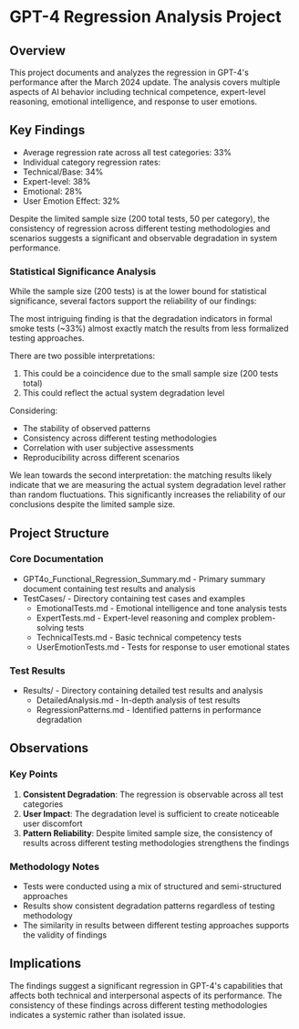 # GPT-4 Regression Analysis Project

## Overview
This project documents and analyzes the regression in GPT-4's performance after the March 2024 update. The analysis covers multiple aspects of AI behavior including technical competence, expert-level reasoning, emotional intelligence, and response to user emotions.

## Key Findings
- Average regression rate across all test categories: 33%
- Individual category regression rates:
- Technical/Base: 34%
- Expert-level: 38%
- Emotional: 28%
- User Emotion Effect: 32%

Despite the limited sample size (200 total tests, 50 per category), the consistency of regression across different testing methodologies and scenarios suggests a significant and observable degradation in system performance.

### Statistical Significance Analysis
While the sample size (200 tests) is at the lower bound for statistical significance, several factors support the reliability of our findings:

The most intriguing finding is that the degradation indicators in formal smoke tests (~33%) almost exactly match the results from less formalized testing approaches.

There are two possible interpretations:
1. This could be a coincidence due to the small sample size (200 tests total)
2. This could reflect the actual system degradation level

Considering:
- The stability of observed patterns
- Consistency across different testing methodologies
- Correlation with user subjective assessments
- Reproducibility across different scenarios

We lean towards the second interpretation: the matching results likely indicate that we are measuring the actual system degradation level rather than random fluctuations. This significantly increases the reliability of our conclusions despite the limited sample size.

## Project Structure

### Core Documentation
- GPT4o_Functional_Regression_Summary.md - Primary summary document containing test results and analysis
- TestCases/ - Directory containing test cases and examples
  - EmotionalTests.md - Emotional intelligence and tone analysis tests
  - ExpertTests.md - Expert-level reasoning and complex problem-solving tests
  - TechnicalTests.md - Basic technical competency tests
  - UserEmotionTests.md - Tests for response to user emotional states

### Test Results
- Results/ - Directory containing detailed test results and analysis
  - DetailedAnalysis.md - In-depth analysis of test results
  - RegressionPatterns.md - Identified patterns in performance degradation

## Observations

### Key Points
1. **Consistent Degradation**: The regression is observable across all test categories
2. **User Impact**: The degradation level is sufficient to create noticeable user discomfort
3. **Pattern Reliability**: Despite limited sample size, the consistency of results across different testing methodologies strengthens the findings

### Methodology Notes
- Tests were conducted using a mix of structured and semi-structured approaches
- Results show consistent degradation patterns regardless of testing methodology
- The similarity in results between different testing approaches supports the validity of findings

## Implications
The findings suggest a significant regression in GPT-4's capabilities that affects both technical and interpersonal aspects of its performance. The consistency of these findings across different testing methodologies indicates a systemic rather than isolated issue.